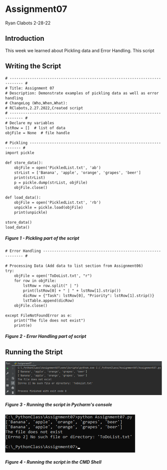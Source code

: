 # Assignment07
Ryan Clabots 
2-28-22

## Introduction
This week we learned about Pickling data and Error Handling. This script 

## Writing the Script
```
# ---------------------------------------------------------------------------- #
# Title: Assignment 07
# Description: Demonstrate examples of pickling data as well as error handling
# ChangeLog (Who,When,What):
# RClabots,2.27.2022,Created script
# ---------------------------------------------------------------------------- #
# Declare my variables
lstRow = []  # list of data
objFile = None  # file handle

# Pickling ------------------------------------------------------------------ #
import pickle

def store_data():
    objFile = open('PickledList.txt', 'ab')
    strList = ['Banana', 'apple', 'orange', 'grapes', 'beer']
    print(strList)
    p = pickle.dump(strList, objFile)
    objFile.close()

def load_data():
    objFile = open('PickledList.txt', 'rb')
    unpickle = pickle.load(objFile)
    print(unpickle)

store_data()
load_data()

```
##### Figure 1 - Pickling part of the script

```
# Error Handling ------------------------------------------------------------- #

# Processing Data (Add data to list section from Assignment06)
try:
    objFile = open('ToDoList.txt', "r")
    for row in objFile:
        lstRow = row.split(" | ")
        print(lstRow[0] + " | " + lstRow[1].strip())
        dicRow = {"Task": lstRow[0], "Priority": lstRow[1].strip()}
        lstTable.append(dicRow)
    objFile.close()

except FileNotFoundError as e:
    print("The file does not exist")
    print(e)

```
##### Figure 2 - Error Handling part of script

## Running the Stript
![Running the script in Pycharm's Console](https://github.com/Lazyboy369/IntroToProg-Python-Mod07/blob/main/Pycharm_Console.png "Running the script in Pycharm's console")
##### Figure 3 - Running the script in Pycharm's console

![Running the script in the CMD Shell](https://github.com/Lazyboy369/IntroToProg-Python-Mod07/blob/main/CMD_Shell.png "Running the script in the CMD Shell")
##### Figure 4 - Running the script in the CMD Shell


